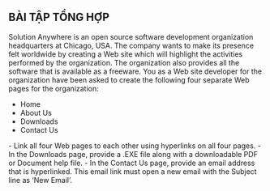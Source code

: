 

##  BÀI TẬP TỔNG HỢP

Solution Anywhere is an open source software development organization headquarters at Chicago, USA. The company wants to make its presence felt worldwide by creating a Web site which will highlight the activities performed by the organization. The organization also provides all the software that is available as a freeware. You as a Web site developer for the organization have been asked to create the following four separate Web pages for the organization:

- Home
- About Us
- Downloads
- Contact Us

\- Link all four Web pages to each other using hyperlinks on all four pages.
\- In the Downloads page, provide a .EXE file along with a downloadable PDF or Document help file.
\- In the Contact Us page, provide an email address that is hyperlinked. This email link must open a new email with the Subject line as ‘New Email’.

